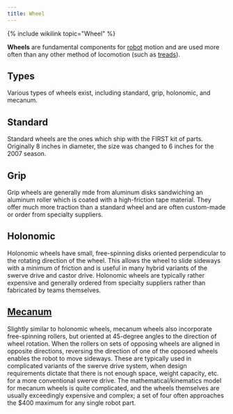 ```yaml
---
title: Wheel
---
```


{% include wikilink topic="Wheel" %}

**Wheels** are fundamental components for [robot](robot) motion and are used more often than any other method of locomotion (such as [treads](tread)).

## Types

Various types of wheels exist, including standard, grip, holonomic, and mecanum.

## Standard

Standard wheels are the ones which ship with the FIRST kit of parts. Originally 8 inches in diameter, the size was changed to 6 inches for the 2007 season.

## Grip

Grip wheels are generally mde from aluminum disks sandwiching an aluminum roller which is coated with a high-friction tape material. They offer much more traction than a standard wheel and are often custom-made or order from specialty suppliers.

## Holonomic

Holonomic wheels have small, free-spinning disks oriented perpendicular to the rotating direction of the wheel. This allows the wheel to slide sideways with a minimum of friction and is useful in many hybrid variants of the swerve drive and castor drive. Holonomic wheels are typically rather expensive and generally ordered from specialty suppliers rather than fabricated by teams themselves.

## [Mecanum](mecanum)

Slightly similar to holonomic wheels, mecanum wheels also incorporate free-spinning rollers, but oriented at 45-degree angles to the direction of wheel rotation. When the rollers on sets of opposing wheels are aligned in opposite directions, reversing the direction of one of the opposed wheels enables the robot to move sideways. These are typically used in complicated variants of the swerve drive system, when design requirements dictate that there is not enough space, weight capacity, etc. for a more conventional swerve drive. The mathematical/kinematics model for mecanum wheels is quite complicated, and the wheels themselves are usually exceedingly expensive and complex; a set of four often approaches the $400 maximum for any single robot part.